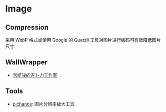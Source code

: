 # Image
## Compression
采用 WebP 格式或使用 Google 的 Guetzli 工具对图片进行编码可有效降低图片尺寸.


## WallWrapper
* [宫崎骏的吉卜力工作室](http://www.ghibli.jp/)

## Tools
* [pichance](https://pichance.com/): 图片分辨率放大工具.   
